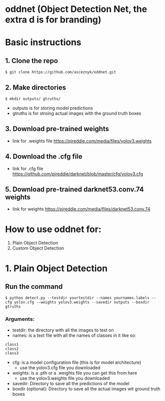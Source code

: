 # oddnet (Object Detection Net, the extra d is for branding)

# Basic instructions

## 1. Clone the repo
```
$ git clone https://github.com/asceznyk/oddnet.git
```

## 2. Make directories
```
$ mkdir outputs/ gtruths/
```
- outputs is for storing model predictions
- gtruths is for stroing actual images with the ground truth boxes

## 3. Download pre-trained weights
- link for .weights file https://pjreddie.com/media/files/yolov3.weights

## 4. Download the .cfg file
- link for .cfg file https://github.com/pjreddie/darknet/blob/master/cfg/yolov3.cfg

## 5. Download pre-trained darknet53.conv.74 weights
- link for weights https://pjreddie.com/media/files/darknet53.conv.74

# How to use oddnet for: 
1. Plain Object Detection 
2. Custom Object Detection

# 1. Plain Object Detection

## Run the command
```
$ python detect.py --testdir yourtestdir --names yournames.labels --cfg yolov.cfg --weights yolov3.weights --savedir outputs --boxdir gtruths
```
### Arguments:
- testdir: the directory with all the images to test on
- names: is a text file with all the names of classes in it like so:
```
class1
class2
class3
```
- cfg: is a model configuration file (this is for model architecture)
  * use the yolov3.cfg file you downloaded 
- weights: is a .pth or a .weights file you can get this from here
  * use the yolov3.weights file you downloaded
- savedir: Directory to save all the predictions of the model
- boxdir (optional):  Directory to save all the actual images wit ground truth boxes
